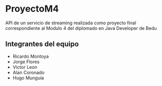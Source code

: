 # ProyectoM4

API de un servicio de streaming realizada como proyecto final correspondiente al Modulo 4 del diplomado en Java Developer de Bedu 

## Integrantes del equipo 
+ Ricardo Montoya 
+ Jorge Flores
+ Victor Leon
+ Alan Coronado
+ Hugo Munguía


